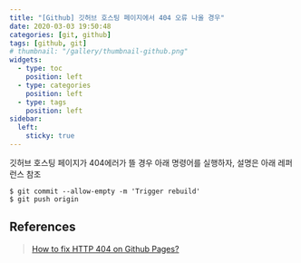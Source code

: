```yaml
---
title: "[Github] 깃허브 호스팅 페이지에서 404 오류 나올 경우"
date: 2020-03-03 19:50:48
categories: [git, github]
tags: [github, git]
# thumbnail: "/gallery/thumbnail-github.png"
widgets:
  - type: toc
    position: left
  - type: categories
    position: left
  - type: tags
    position: left
sidebar:
  left:
    sticky: true
---
```


<script src="https://ads-partners.coupang.com/g.js"></script>
<script>
	new PartnersCoupang.G({ id:390604 });
</script>

깃허브 호스팅 페이지가 404에러가 뜰 경우 아래 명령어를 실행하자, 설명은 아래 레퍼런스 참조

<!-- more -->

```
$ git commit --allow-empty -m 'Trigger rebuild'
$ git push origin
```

## References
> [How to fix HTTP 404 on Github Pages?](https://stackoverflow.com/questions/11577147/how-to-fix-http-404-on-github-pages/45907768#45907768)
